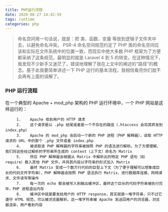 ```yaml
---
title: PHP运行流程
date: 2020-08-27 14:42:59
tags: runtime
categories: php
---
```

> 命名空间用一句话说，就是：把 类、函数、变量 等放到逻辑子文件夹中去，以避免命名冲突。
PSR-4 命名空间规范约定了 PHP 类的命名空间应该和实际在文件系统中的位置一致，而现实中绝大多数 PHP 框架为了方便都采纳了这条规范，最明显的就是 Laravel 4 到 5 的转变。在这种情况下，我发现不少新手又迷茫了，错误地理解了我在上文中的阐述的“路径”的概念。基于此我要简单讲述一下 PHP 运行的基本流程，我相信看完你们就不会再有上面的误解了。
### PHP 运行流程
在一个典型的 Apache +  mod_php 架构的 PHP 运行环境中，一个 PHP 网站是这样运行的：
```
     1.    Apache 收到用户的 HTTP 请求
     2.    这个请求是以 .php 结尾或者是一个不存在的路径（.htaccess 会将其转发到 index.php）
     3.    Apache 的 mod_php 会启动一个新的 PHP 进程（PHP 解释器），读取 HTTP 请求的 URL 中的那个 .php 文件或者 index.php
     4.    被读取进 PHP 解释器的字符串被按照 PHP 的语法进行解析。为了方便理解，我们将这些经过解析的字符串所生成的 context（上下文）命名为 Matrix
     5.    然后 PHP 解释器会根据从 Matrix 中解析出的特定 PHP 语句（如 require）载入其他 PHP 文件，并将其内容以字符串的形式加入 Matrix
     6.    最终 Matrix 变成一个数万行代码的巨型上下文（为了便于理解可以想象成巨长的代码文件字符串），PHP 解释器会按照 PHP 语法执行 Matrix，进行数据库连接、网络请求、文件读写等操作
     7.    每一次的 echo 都会被写入到输出缓冲区，最终这个巨长的代码字符串被执行完毕，PHP 进程退出内存
     8.    缓冲区中就是要发给用户的 HTTP response，其实就是一堆字符串，只不过它遵守 HTML 规范，可以被浏览器解析。这一堆字符串被 Apache 发送回用户的浏览器，浏览器渲染，用户看到内容
```
